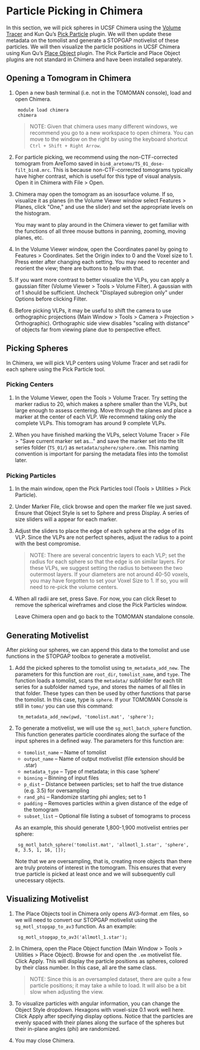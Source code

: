 # Particle Picking in Chimera

In this section, we will pick spheres in UCSF Chimera using the [Volume Tracer](https://www.cgl.ucsf.edu/chimera/docs/ContributedSoftware/volumepathtracer/framevolpath.html) and Kun Qu’s [Pick Particle](https://www.biochem.mpg.de/7940000/Pick-Particle) plugin.
We will then update these metadata on the tomolist and generate a STOPGAP motivelist of these particles.
We will then visualize the particle positions in UCSF Chimera using Kun Qu’s [Place Object](https://www.biochem.mpg.de/7939908/Place-Object) plugin.
The Pick Particle and Place Object plugins are not standard in Chimera and have been installed separately.

## Opening a Tomogram in Chimera

1. Open a new bash terminal (i.e. not in the TOMOMAN console), load and open Chimera.

        module load chimera
        chimera

    >NOTE: Given that chimera uses many different windows, we recommend you go to a new workspace to open chimera.
    You can move to the window on the right by using the keyboard shortcut `Ctrl + Shift + Right Arrow`.

1. For particle picking, we recommend using the non-CTF-corrected tomogram from AreTomo saved in `bin8_aretomo/TS_01_dose-filt_bin8.mrc`.
   This is because non-CTF-corrected tomograms typically have higher contrast, which is useful for this type of visual analysis.
   Open it in Chimera with File > Open.

1. Chimera may open the tomogram as an isosurface volume.
    If so, visualize it as planes (in the Volume Viewer window select Features > Planes, click "One," and use the slider) and set the appropriate levels on the histogram.

    You may want to play around in the Chimera viewer to get familiar with the functions of all three mouse buttons in panning, zooming, moving planes, etc.

1. In the Volume Viewer window, open the Coordinates panel by going to Features > Coordinates.
   Set the Origin index to 0 and the Voxel size to 1.
   Press enter after changing each setting.
   You may need to recenter and reorient the view; there are buttons to help with that.

1. If you want more contrast to better visualize the VLPs, you can apply a gaussian filter (Volume Viewer > Tools > Volume Filter).
   A gaussian with of 1 should be sufficient. Uncheck "Displayed subregion only" under Options before clicking Filter.

1. Before picking VLPs, it may be useful to shift the camera to use orthographic projections (Main Window > Tools > Camera > Projection > Orthographic).
   Orthographic side view disables "scaling with distance" of objects far from viewing plane due to perspective effect.

## Picking Spheres

In Chimera, we will pick VLP centers using Volume Tracer and set radii for each sphere using the Pick Particle tool.

### Picking Centers

1. In the Volume Viewer, open the Tools > Volume Tracer.
   Try setting the marker radius to 20, which makes a sphere smaller than the VLPs, but large enough to assess centering.
   Move through the planes and place a marker at the center of each VLP.
   We recommend taking only the complete VLPs.
   This tomogram has around 9 complete VLPs.

1. When you have finished marking the VLPs, select Volume Tracer > File > "Save current marker set as..." and save the marker set into the tilt series folder (`TS_01/`) as `metadata/sphere/sphere.cmm`.
   This naming convention is important for parsing the metadata files into the tomolist later.

### Picking Particles

1. In the main window, open the Pick Particles tool (Tools > Utilities > Pick Particle).

1. Under Marker File, click browse and open the marker file we just saved.
   Ensure that Object Style is set to Sphere and press Display.
   A series of size sliders will a appear for each marker.

1. Adjust the sliders to place the edge of each sphere at the edge of its VLP.
   Since the VLPs are not perfect spheres, adjust the radius to a point with the best compromise.

    >NOTE: There are several concentric layers to each VLP; set the radius for each sphere so that the edge is on similar layers.
    For these VLPs, we suggest setting the radius to between the two outermost layers.
    If your diameters are not around 40-50 voxels, you may have forgotten to set your Voxel Size to 1.
    If so, you will need to re-pick the volume centers.

1. When all radii are set, press Save.
   For now, you can click Reset to remove the spherical wireframes and close the Pick Particles window.

   Leave Chimera open and go back to the TOMOMAN standalone console.

## Generating Motivelist

After picking our spheres, we can append this data to the tomolist and use functions in the STOPGAP toolbox to generate a motivelist.

1. Add the picked spheres to the tomolist using `tm_metadata_add_new`.
   The parameters for this function are `root_dir`, `tomolist_name`, and `type`.
   The function loads a tomolist, scans the `metadata/` subfolder for each tilt series for a subfolder named `type`, and stores the names of all files in that folder.
   These types can then be used by other functions that parse the tomolist.
   In this case, type is `sphere`.
   If your TOMOMAN Console is still in `tomo/` you can use this command:

        tm_metadata_add_new(pwd, 'tomolist.mat', 'sphere');

1. To generate a motivelist, we will use the `sg_motl_batch_sphere` function.
   This function generates particle coordinates along the surface of the input spheres in a defined way.
   The parameters for this function are:

    * `tomolist_name` – Name of tomolist
    * `output_name` – Name of output motivelist (file extension should be .star)
    * `metadata_type` – Type of metadata; in this case ‘sphere’
    * `binning` – Binning of input files
    * `p_dist` – Distance between particles; set to half the true distance (e.g. 3.5) for oversampling
    * `rand_phi` – Randomize starting phi angles; set to 1
    * `padding` – Removes particles within a given distance of the edge of the tomogram
    * `subset_list` – Optional file listing a subset of tomograms to process

    As an example, this should generate 1,800-1,900 motivelist entries per sphere:

        sg_motl_batch_sphere('tomolist.mat', 'allmotl_1.star', 'sphere', 8, 3.5, 1, 16, []);

    Note that we are oversampling, that is, creating more objects than there are truly proteins of interest in the tomogram.
    This ensures that every true particle is picked at least once and we will subsequently cull unecessary objects.

## Visualizing Motivelist

1. The Place Objects tool in Chimera only opens AV3-format .em files, so we will need to convert our STOPGAP motivelist using the `sg_motl_stopgap_to_av3` function.
As an example:

        sg_motl_stopgap_to_av3('allmotl_1.star');

1. In Chimera, open the Place Object function (Main Window > Tools > Utilities > Place Object).
Browse for and open the `.em` motivelist file. Click Apply.
This will display the particle positions as spheres, colored by their class number.
In this case, all are the same class.

    > NOTE: Since this is an oversampled dataset, there are quite a few particle positions; it may take a while to load.
    It will also be a bit slow when adjusting the view.

1. To visualize particles with angular information, you can change the Object Style dropdown.
Hexagons with voxel-size 0.1 work well here.
Click Apply after specifying display options.
Notice that the particles are evenly spaced with their planes along the surface of the spheres but their in-plane angles (phi) are randomized.

1. You may close Chimera.
